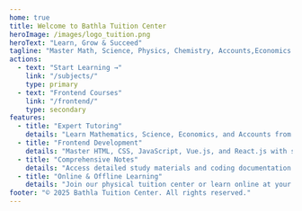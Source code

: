 ```yaml
---
home: true
title: Welcome to Bathla Tuition Center
heroImage: /images/logo_tuition.png
heroText: "Learn, Grow & Succeed"
tagline: "Master Math, Science, Physics, Chemistry, Accounts,Economics & Frontend Development"
actions:
  - text: "Start Learning →"
    link: "/subjects/"
    type: primary
  - text: "Frontend Courses"
    link: "/frontend/"
    type: secondary
features:
  - title: "Expert Tutoring"
    details: "Learn Mathematics, Science, Economics, and Accounts from experienced tutors."
  - title: "Frontend Development"
    details: "Master HTML, CSS, JavaScript, Vue.js, and React.js with structured courses."
  - title: "Comprehensive Notes"
    details: "Access detailed study materials and coding documentation for better learning."
  - title: "Online & Offline Learning"
    details: "Join our physical tuition center or learn online at your own pace."
footer: "© 2025 Bathla Tuition Center. All rights reserved."
---
```

